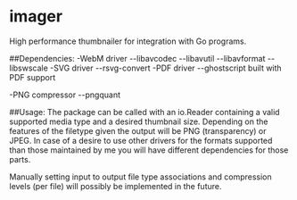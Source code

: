 # imager
High performance thumbnailer for integration with Go programs.

##Dependencies:
-WebM driver
--libavcodec 
--libavutil 
--libavformat 
--libswscale
-SVG driver
--rsvg-convert
-PDF driver
--ghostscript built with PDF support

-PNG compressor
--pngquant

##Usage:
The package can be called with an io.Reader containing a valid  supported media type and a desired thumbnail size. Depending on the features of the filetype given the output will be PNG (transparency) or JPEG.
In case of a desire to use other drivers for the formats supported than those maintained by me you will have different dependencies for those parts.

Manually setting input to output file type associations and compression levels (per file) will possibly be implemented in the future. 
